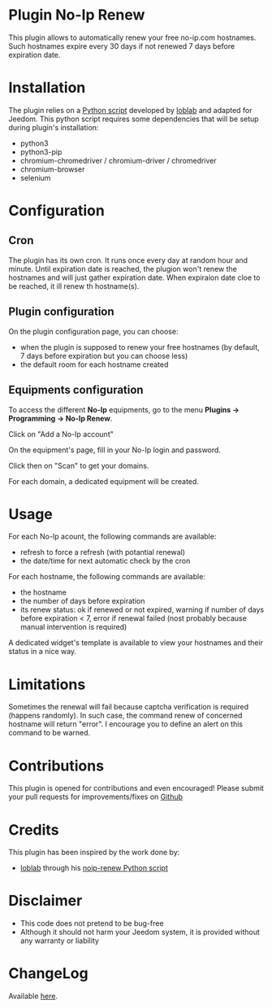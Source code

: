 # Plugin No-Ip Renew

This plugin allows to automatically renew your free no-ip.com hostnames.
Such hostnames expire every 30 days if not renewed 7 days before expiration date.

# Installation

The plugin relies on a [Python script](https://github.com/loblab/noip-renew) developed by [loblab](https://github.com/loblab) and adapted for Jeedom.
This python script requires some dependencies that will be setup during plugin's installation:
- python3
- python3-pip
- chromium-chromedriver / chromium-driver / chromedriver
- chromium-browser
- selenium

# Configuration

## Cron

The plugin has its own cron.
It runs once every day at random hour and minute.
Until expiration date is reached, the plugion won't renew the hostnames and will just gather expiration date.
When expiraion date cloe to be reached, it ill renew th hostname(s).

## Plugin configuration

On the plugin configuration page, you can choose:
- when the plugin is supposed to renew your free hostnames (by default, 7 days before expiration but you can choose less)
- the default room for each hostname created

## Equipments configuration

To access the different **No-Ip** equipments, go to the menu **Plugins → Programming → No-Ip Renew**.

Click on "Add a No-Ip account"

On the equipment's page, fill in your No-Ip login and password.

Click then on "Scan" to get your domains.

For each domain, a dedicated equipment will be created.

# Usage

For each No-Ip acount, the following commands are available:
- refresh to force a refresh (with potantial renewal)
- the date/time for next automatic check by the cron

For each hostname, the following commands are available:
- the hostname
- the number of days before expiration
- its renew status: ok if renewed or not expired, warning if number of days before expiration < 7, error if renewal failed (nost probably because manual intervention is required)

A dedicated widget's template is available to view your hostnames and their status in a nice way.

# Limitations

Sometimes the renewal will fail because captcha verification is required (happens randomly). In such case, the command renew of concerned hostname will return "error". I encourage you to define an alert on this command to be warned.

# Contributions

This plugin is opened for contributions and even encouraged! Please submit your pull requests for improvements/fixes on <a href="https://github.com/hugoKs3/plugin-noip" target="_blank">Github</a>

# Credits

This plugin has been inspired by the work done by:

- [loblab](https://github.com/loblab) through his [noip-renew Python script](https://github.com/loblab/noip-renew)

# Disclaimer

-   This code does not pretend to be bug-free
-   Although it should not harm your Jeedom system, it is provided without any warranty or liability

# ChangeLog
Available [here](./changelog.html).
